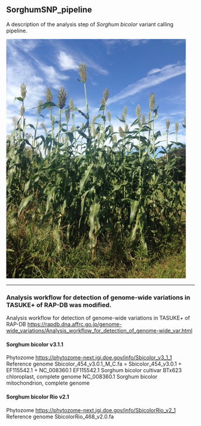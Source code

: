 ## SorghumSNP_pipeline
A description of the analysis step of *Sorghum bicolor* variant calling pipeline.

![sorghum](https://github.com/hkanegae/SorghumSNP_pipeline/blob/main/sorghum.JPG)
***

### Analysis workflow for detection of genome-wide variations in TASUKE+ of RAP-DB was modified.

Analysis workflow for detection of genome-wide variations in TASUKE+ of RAP-DB
https://rapdb.dna.affrc.go.jp/genome-wide_variations/Analysis_workflow_for_detection_of_genome-wide_var.html

#### Sorghum bicolor v3.1.1
Phytozome https://phytozome-next.jgi.doe.gov/info/Sbicolor_v3_1_1
Reference genome 
Sbicolor_454_v3.0.1_M_C.fa = Sbicolor_454_v3.0.1 + EF115542.1 + NC_008360.1
EF115542.1 Sorghum bicolor cultivar BTx623 chloroplast, complete genome
NC_008360.1 Sorghum bicolor mitochondrion, complete genome

#### Sorghum bicolor Rio v2.1
Phytozome https://phytozome-next.jgi.doe.gov/info/SbicolorRio_v2_1
Reference genome 
SbicolorRio_468_v2.0.fa


